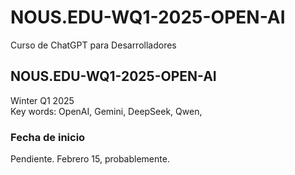 # NOUS.EDU-WQ1-2025-OPEN-AI
Curso de ChatGPT para Desarrolladores 

## NOUS.EDU-WQ1-2025-OPEN-AI
Winter Q1 2025  
Key words: OpenAI, Gemini, DeepSeek, Qwen,

### Fecha de inicio

Pendiente. Febrero 15, probablemente.
